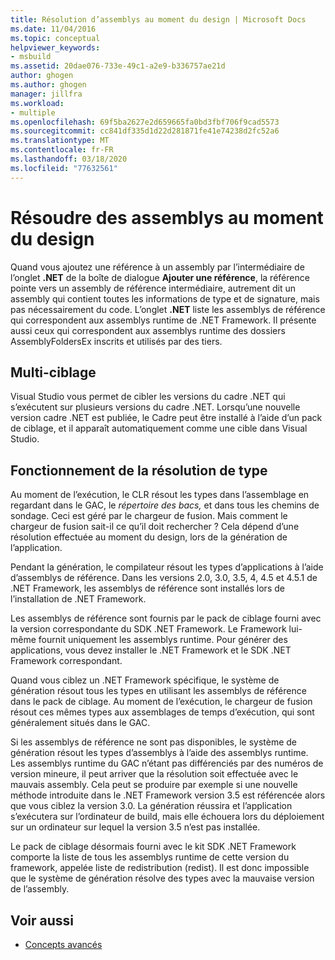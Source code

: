 ```yaml
---
title: Résolution d’assemblys au moment du design | Microsoft Docs
ms.date: 11/04/2016
ms.topic: conceptual
helpviewer_keywords:
- msbuild
ms.assetid: 20dae076-733e-49c1-a2e9-b336757ae21d
author: ghogen
ms.author: ghogen
manager: jillfra
ms.workload:
- multiple
ms.openlocfilehash: 69f5ba2627e2d659665fa0bd3fbf706f9cad5573
ms.sourcegitcommit: cc841df335d1d22d281871fe41e74238d2fc52a6
ms.translationtype: MT
ms.contentlocale: fr-FR
ms.lasthandoff: 03/18/2020
ms.locfileid: "77632561"
---
```

# <a name="resolve-assemblies-at-design-time"></a>Résoudre des assemblys au moment du design

Quand vous ajoutez une référence à un assembly par l’intermédiaire de l’onglet **.NET** de la boîte de dialogue **Ajouter une référence**, la référence pointe vers un assembly de référence intermédiaire, autrement dit un assembly qui contient toutes les informations de type et de signature, mais pas nécessairement du code. L’onglet **.NET** liste les assemblys de référence qui correspondent aux assemblys runtime de .NET Framework. Il présente aussi ceux qui correspondent aux assemblys runtime des dossiers AssemblyFoldersEx inscrits et utilisés par des tiers.

## <a name="multi-targeting"></a>Multi-ciblage

 Visual Studio vous permet de cibler les versions du cadre .NET qui s’exécutent sur plusieurs versions du cadre .NET. Lorsqu’une nouvelle version cadre .NET est publiée, le Cadre peut être installé à l’aide d’un pack de ciblage, et il apparaît automatiquement comme une cible dans Visual Studio.

## <a name="how-type-resolution-works"></a>Fonctionnement de la résolution de type

 Au moment de l’exécution, le CLR résout les types dans l’assemblage en regardant dans le GAC, le *répertoire des bacs,* et dans tous les chemins de sondage. Ceci est géré par le chargeur de fusion. Mais comment le chargeur de fusion sait-il ce qu’il doit rechercher ? Cela dépend d’une résolution effectuée au moment du design, lors de la génération de l’application.

 Pendant la génération, le compilateur résout les types d’applications à l’aide d’assemblys de référence. Dans les versions 2.0, 3.0, 3.5, 4, 4.5 et 4.5.1 de .NET Framework, les assemblys de référence sont installés lors de l’installation de .NET Framework.

 Les assemblys de référence sont fournis par le pack de ciblage fourni avec la version correspondante du SDK .NET Framework. Le Framework lui-même fournit uniquement les assemblys runtime. Pour générer des applications, vous devez installer le .NET Framework et le SDK .NET Framework correspondant.

 Quand vous ciblez un .NET Framework spécifique, le système de génération résout tous les types en utilisant les assemblys de référence dans le pack de ciblage. Au moment de l’exécution, le chargeur de fusion résout ces mêmes types aux assemblages de temps d’exécution, qui sont généralement situés dans le GAC.

 Si les assemblys de référence ne sont pas disponibles, le système de génération résout les types d’assemblys à l’aide des assemblys runtime. Les assemblys runtime du GAC n’étant pas différenciés par des numéros de version mineure, il peut arriver que la résolution soit effectuée avec le mauvais assembly. Cela peut se produire par exemple si une nouvelle méthode introduite dans le .NET Framework version 3.5 est référencée alors que vous ciblez la version 3.0. La génération réussira et l’application s’exécutera sur l’ordinateur de build, mais elle échouera lors du déploiement sur un ordinateur sur lequel la version 3.5 n’est pas installée.

 Le pack de ciblage désormais fourni avec le kit SDK .NET Framework comporte la liste de tous les assemblys runtime de cette version du framework, appelée liste de redistribution (redist). Il est donc impossible que le système de génération résolve des types avec la mauvaise version de l’assembly.

## <a name="see-also"></a>Voir aussi
- [Concepts avancés](../msbuild/msbuild-advanced-concepts.md)

